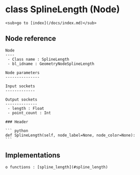 # class SplineLength (Node)

    <sub>go to [index](/docs/index.md)</sub>
    
## Node reference

    Node
    ----
     - Class name : SplineLength
     - bl_idname : GeometryNodeSplineLength
    
    Node parameters
    ---------------
    
    Input sockets
    -------------
    
    Output sockets
    --------------
     - length : Float
     - point_count : Int
    
    ### Header

    ``` python
    def SplineLength(self, node_label=None, node_color=None):
    ```
    
## Implementations

    o functions : [spline_length](#spline_length)
    
    